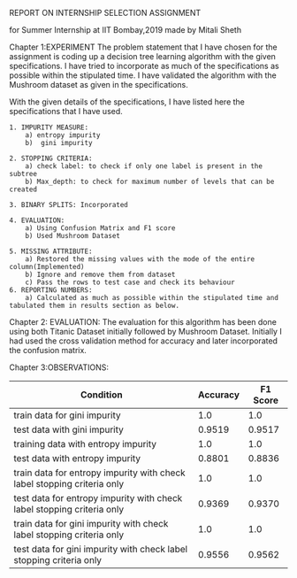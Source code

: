 REPORT ON INTERNSHIP SELECTION ASSIGNMENT

for
Summer Internship at IIT Bombay,2019
made by
Mitali Sheth


Chapter 1:EXPERIMENT
The problem statement that I have chosen for the assignment is coding up a decision tree learning algorithm with the given specifications. I have tried to incorporate as much of the specifications as possible within the stipulated time. I have validated the algorithm with the Mushroom dataset as given in the specifications.

With the given details of the specifications, I have listed here the specifications that I have used. 

    1. IMPURITY MEASURE: 
        a) entropy impurity
        b)  gini impurity

    2. STOPPING CRITERIA: 
        a) check label: to check if only one label is present in the subtree
        b) Max_depth: to check for maximum number of levels that can be created

    3. BINARY SPLITS: Incorporated

    4. EVALUATION: 
        a) Using Confusion Matrix and F1 score
        b) Used Mushroom Dataset

    5. MISSING ATTRIBUTE:
        a) Restored the missing values with the mode of the entire column(Implemented)
        b) Ignore and remove them from dataset
        c) Pass the rows to test case and check its behaviour 
    6. REPORTING NUMBERS:
        a) Calculated as much as possible within the stipulated time and tabulated them in results section as below. 

Chapter 2: EVALUATION:
The evaluation for this algorithm has been done using both Titanic Dataset initially followed by Mushroom Dataset.
Initially I had used the cross validation method for accuracy and later incorporated the confusion matrix.

Chapter 3:OBSERVATIONS:

| Condition | Accuracy | F1 Score |
| --------- | -------- | -------- |
| train data for gini impurity | 1.0 | 1.0 |
| test data with gini impurity | 0.9519 | 0.9517 |
| training data with entropy impurity | 1.0 | 1.0 |
| test data with entropy impurity | 0.8801 | 0.8836 |
| train data for entropy impurity with check label stopping criteria only | 1.0 | 1.0 |
| test data for entropy impurity with check label stopping criteria only | 0.9369 | 0.9370 |
| train data for gini impurity with check label stopping criteria only | 1.0 | 1.0 |
| test data for gini impurity with check label stopping criteria only | 0.9556 | 0.9562 |
  
